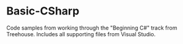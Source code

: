 # Basic-CSharp
Code samples from working through the "Beginning C#" track from Treehouse. Includes all supporting files from Visual Studio.
